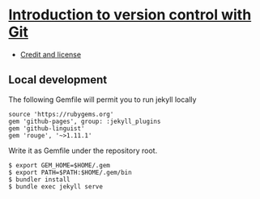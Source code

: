 

# [Introduction to version control with Git](https://comp-sci-tools.github.io/git-intro/)

- [Credit and license](https://coderefinery.github.io/git-intro/license/)


## Local development

The following Gemfile will permit you to run jekyll locally

```
source 'https://rubygems.org'
gem 'github-pages', group: :jekyll_plugins
gem 'github-linguist'
gem 'rouge', '~>1.11.1'
```

Write it as Gemfile under the repository root.

```shell
$ export GEM_HOME=$HOME/.gem
$ export PATH=$PATH:$HOME/.gem/bin
$ bundler install
$ bundle exec jekyll serve
```

